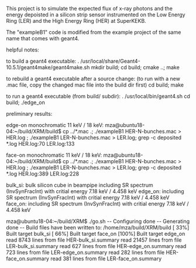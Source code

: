 This project is to simulate the expected flux of x-ray photons and the energy depoisted in a silicon strip sensor instrumented on the Low Energy Ring (LER) and the High Energy Ring (HER) at SuperKEKB.

The "exampleB1" code is modified from the example project of the same name that comes with geant4.

helpful notes:

to build a geant4 executable:
. /usr/local/share/Geant4-10.5.1/geant4make/geant4make.sh
mkdir build; cd build; cmake ..; make

to rebuild a geant4 executable after a source change:
(to run with a new .mac file, copy the changed mac file into the build dir first)
cd build; make

to run a geant4 executable (from build/ subdir):
. /usr/local/bin/geant4.sh
cd build; ./edge_on

preliminary results:

edge-on monochromatic 11 keV / 18 keV:
mza@ubuntu18-04:~/build/XRM/build$ cp ../*.mac .; ./exampleB1 HER-N-bunches.mac > HER.log ; ./exampleB1 LER-N-bunches.mac > LER.log; grep -c deposited *.log
HER.log:70
LER.log:133

face-on monochromatic 11 keV / 18 keV:
mza@ubuntu18-04:~/build/XRM/build$ cp ../*.mac .; ./exampleB1 HER-N-bunches.mac > HER.log ; ./exampleB1 LER-N-bunches.mac > LER.log; grep -c deposited *.log
HER.log:389
LER.log:228

bulk_si: bulk silicon cube in beampipe including SR spectrum (InvSynFracInt) with critial energy 7.18 keV / 4.458 keV
edge_on: including SR spectrum (InvSynFracInt) with critial energy 7.18 keV / 4.458 keV
face_on: including SR spectrum (InvSynFracInt) with critial energy 7.18 keV / 4.458 keV

mza@ubuntu18-04:~/build/XRM$ ./go.sh
-- Configuring done
-- Generating done
-- Build files have been written to: /home/mza/build/XRM/build
[ 33%] Built target bulk_si
[ 66%] Built target face_on
[100%] Built target edge_on
read 8743 lines from file HER-bulk_si.summary
read 21457 lines from file LER-bulk_si.summary
read 627 lines from file HER-edge_on.summary
read 723 lines from file LER-edge_on.summary
read 282 lines from file HER-face_on.summary
read 381 lines from file LER-face_on.summary

